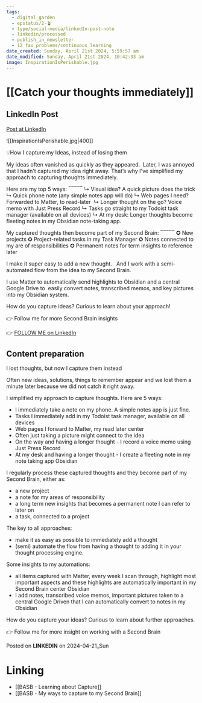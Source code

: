 ```yaml
---
tags:
  - digital_garden
  - epstatus/2-🪴
  - type/social-media/linkedIn-post-note
  - linkedin/processed
  - publish_in_newsletter
  - 12_fav_problems/continuous_learning
date_created: Sunday, April 21st 2024, 5:59:57 am
date_modified: Sunday, April 21st 2024, 10:42:33 am
image: InspirationIsPerishable.jpg
---
```

# [[Catch your thoughts immediately]]
## LinkedIn Post
[Post at LinkedIn](https://www.linkedin.com/posts/sebastiankamilli_how-i-capture-my-ideas-instead-of-losing-activity-7187714173403824128-dWb_?utm_source=share&utm_medium=member_desktop)

![[InspirationIsPerishable.jpg|400]]

💡How I capture my Ideas, instead of losing them

My ideas often vanished as quickly as they appeared. 
Later, I was annoyed that I hadn't captured my idea right away.
That’s why I've simplified my approach to capturing thoughts immediately. 

Here are my top 5 ways:
‾‾‾‾‾
↳ Visual idea? A quick picture does the trick
↳ Quick phone note (any simple notes app will do)
↳ Web pages I need? Forwarded to Matter, to read-later 
↳ Longer thought on the go? Voice memo with Just Press Record
↳ Tasks go straight to my Todoist task manager (available on all devices)
↳ At my desk: Longer thoughts become fleeting notes in my Obsidian note-taking app.

My captured thoughts then become part of my Second Brain:
‾‾‾‾‾
✪ New projects
✪ Project-related tasks in my Task Manager
✪ Notes connected to my are of responsibilities
✪ Permanent notes for term insights to reference later

I make it super easy to add a new thought.  
And I work with a semi-automated flow from the idea to my Second Brain.

I use Matter to automatically send highlights to Obsidian and a central Google Drive to 
easily convert notes, transcribed memos, and key pictures into my Obsidian system.

How do you capture ideas? Curious to learn about your approach!

👉 Follow me for more Second Brain insights

👉 [FOLLOW ME on LinkedIn](https://www.linkedin.com/comm/mynetwork/discovery-see-all?usecase=PEOPLE_FOLLOWS&followMember=sebastiankamilli)

## Content preparation

I lost thoughts, but now I capture them instead

Often new ideas, solutions, things to remember appear and we lost them a minute later because we did not catch it right away. 

I simplified my approach to capture thoughts. Here are 5 ways:
+ I immediately take a note on my phone. A simple notes app is just fine.
+ Tasks I immediately add in my Todoist task manager, available on all devices
+ Web pages I forward to Matter, my read later center
+ Often just taking a picture might connect to the idea
+ On the way and having a longer thought - I record a voice memo using Just Press Record
+ At my desk and having a longer thought - I create a fleeting note in my note taking app Obsidian

I regularly process these captured thoughts and they become part of my Second Brain, either as:
+ a new project
+ a note for my areas of responsibility
+ a long term new insights that becomes a permanent note I can refer to later on
+ a task, connected to a project

The key to all approaches: 
+ make it as easy as possible to immediately add a thought 
+ (semi) automate the flow from having a thought to adding it in your thought processing engine. 

Some insights to my automations:
+ all items captured with Matter, every week I scan through, highlight most important aspects and these highlights are automatically important in my Second Brain center Obsidian
+ I add notes, transcribed voice memos, important pictures taken to a central Google Driven that I can automatically convert to notes in my Obsidian

How do you capture your ideas? Curious to learn about further approaches. 

👉 Follow me for more insight on working with a Second Brain

Posted on **LINKEDIN** on 2024-04-21_Sun
# Linking
+ [[BASB - Learning about Capture]]
+ [[BASB  - My ways to capture to my Second Brain]]